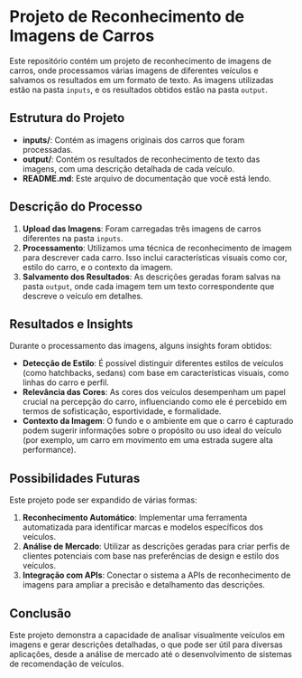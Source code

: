 
# Projeto de Reconhecimento de Imagens de Carros

Este repositório contém um projeto de reconhecimento de imagens de carros, onde processamos várias imagens de diferentes veículos e salvamos os resultados em um formato de texto. As imagens utilizadas estão na pasta `inputs`, e os resultados obtidos estão na pasta `output`.

## Estrutura do Projeto

- **inputs/**: Contém as imagens originais dos carros que foram processadas.
- **output/**: Contém os resultados de reconhecimento de texto das imagens, com uma descrição detalhada de cada veículo.
- **README.md**: Este arquivo de documentação que você está lendo.

## Descrição do Processo

1. **Upload das Imagens**: Foram carregadas três imagens de carros diferentes na pasta `inputs`.
2. **Processamento**: Utilizamos uma técnica de reconhecimento de imagem para descrever cada carro. Isso inclui características visuais como cor, estilo do carro, e o contexto da imagem.
3. **Salvamento dos Resultados**: As descrições geradas foram salvas na pasta `output`, onde cada imagem tem um texto correspondente que descreve o veículo em detalhes.

## Resultados e Insights

Durante o processamento das imagens, alguns insights foram obtidos:

- **Detecção de Estilo**: É possível distinguir diferentes estilos de veículos (como hatchbacks, sedans) com base em características visuais, como linhas do carro e perfil.
- **Relevância das Cores**: As cores dos veículos desempenham um papel crucial na percepção do carro, influenciando como ele é percebido em termos de sofisticação, esportividade, e formalidade.
- **Contexto da Imagem**: O fundo e o ambiente em que o carro é capturado podem sugerir informações sobre o propósito ou uso ideal do veículo (por exemplo, um carro em movimento em uma estrada sugere alta performance).

## Possibilidades Futuras

Este projeto pode ser expandido de várias formas:

1. **Reconhecimento Automático**: Implementar uma ferramenta automatizada para identificar marcas e modelos específicos dos veículos.
2. **Análise de Mercado**: Utilizar as descrições geradas para criar perfis de clientes potenciais com base nas preferências de design e estilo dos veículos.
3. **Integração com APIs**: Conectar o sistema a APIs de reconhecimento de imagens para ampliar a precisão e detalhamento das descrições.

## Conclusão

Este projeto demonstra a capacidade de analisar visualmente veículos em imagens e gerar descrições detalhadas, o que pode ser útil para diversas aplicações, desde a análise de mercado até o desenvolvimento de sistemas de recomendação de veículos.
